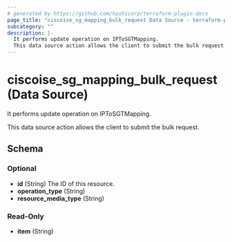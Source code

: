 ```yaml
---
# generated by https://github.com/hashicorp/terraform-plugin-docs
page_title: "ciscoise_sg_mapping_bulk_request Data Source - terraform-provider-ciscoise"
subcategory: ""
description: |-
  It performs update operation on IPToSGTMapping.
  This data source action allows the client to submit the bulk request.
---
```


# ciscoise_sg_mapping_bulk_request (Data Source)

It performs update operation on IPToSGTMapping.

This data source action allows the client to submit the bulk request.



<!-- schema generated by tfplugindocs -->
## Schema

### Optional

- **id** (String) The ID of this resource.
- **operation_type** (String)
- **resource_media_type** (String)

### Read-Only

- **item** (String)


